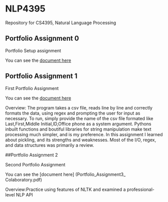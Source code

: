 # NLP4395
Repository for CS4395, Natural Language Processing

## Portfolio Assignment 0

Portfolio Setup assignment

You can see the [document here](Portfolio_Assignment_0.pdf)


## Portfolio Assignment 1

First Portfolio Assignment

You can see the [document here](HW1.py)

Overview: The program takes a csv file, reads line by line and correctly formats the data, using regex and prompting the user for input as necessary. To run, simply provide the name of the csv file formated like Last,First,Middle Initial,ID,Office phone as a system argument.
Pythons inbuilt functions and boutiful libraries for string manipulation make text processing much simpler, and is my preference.
In this assignment I learned about pickling, and its strengths and weaknesses. Most of the I/O, regex, and data structures was primarily a review. 


##Portfolio Assignment 2

Second Portfolio Assignment

You can see the [document here] (Portfolio_Assignment3_ Colaboratory.pdf)

Overview:Practice using features of NLTK and examined a professional-level NLP API
